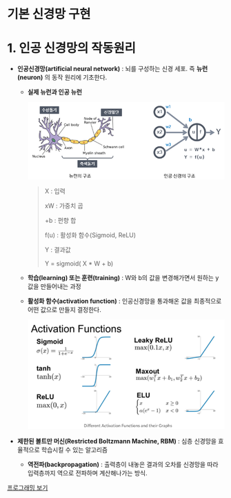 # 기본 신경망 구현

# 1. 인공 신경망의 작동원리

* **인공신경망(artificial neural network)** : 뇌를 구성하는 신경 세포. 즉 **뉴런(neuron)** 의 동작 원리에 기초한다.

  * **실제 뉴런과 인공 뉴런**

    <img src="../capture/neuron.png">

    > X : 입력
    >
    > xW : 가중치 곱
    >
    > +b : 편향 합
    >
    > f(u) : 활성화 함수(Sigmoid, ReLU)
    >
    > Y : 결과값
    >
    > Y = sigmoid( X * W + b)

  * **학습(learning) 또는 훈련(training)** : W와 b의 값을 변경해가면서 원하는 y 값을 만들어내는 과정

  * **활성화 함수(activation function)** : 인공신경망을 통과해온 값을 최종적으로 어떤 값으로 만들지 결정한다.

    <img src="../capture/activationfunction.png">

* **제한된 볼트만 머신(Restricted Boltzmann Machine, RBM)** : 심층 신경망을 효율적으로 학습시킬 수 있는 알고리즘

  * **역전파(backpropagation)** : 출력층이 내놓은 결과의 오차를 신경망을 따라 입력층까지 역으로 전파하며 계산해나가는 방식.



[프로그래밍 보기](https://github.com/LeeSM0518/deep-learning/blob/master/Neural-Network-Implementation/Classification-model-implementation.ipynb)

